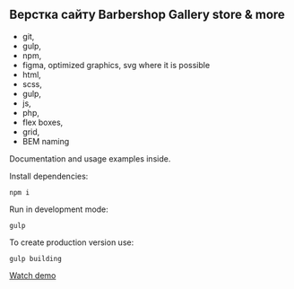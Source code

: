 ## Верстка сайту Barbershop Gallery store & more

- git,
- gulp,
- npm,
- figma, optimized graphics, svg where it is possible
- html,
- scss,
- gulp,
- js,
- php,
- flex boxes,
- grid,
- BEM naming

Documentation and usage examples inside.

Install dependencies:
```
npm i
```

Run in development mode:
```
gulp
```

To create production version use:
```
gulp building
```

[Watch demo](https://bogdanpavliv.github.io/barbershop/)